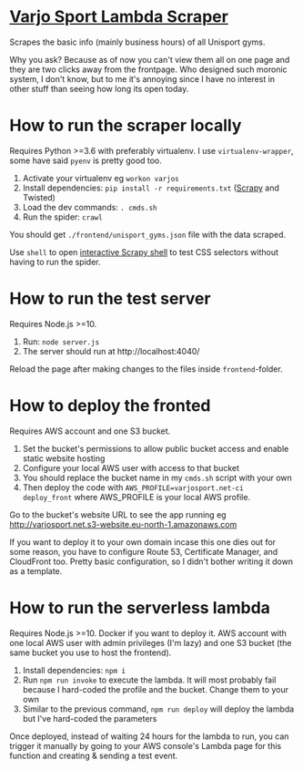 # [Varjo Sport Lambda Scraper](https://varjosport.net)

Scrapes the basic info (mainly business hours) of all Unisport gyms.

Why you ask? Because as of now you can't view them all on one page and they are two clicks away from the frontpage. Who designed such moronic system, I don't know, but to me it's annoying since I have no interest in other stuff than seeing how long its open today.

# How to run the scraper locally

Requires Python >=3.6 with preferably virtualenv. I use `virtualenv-wrapper`, some have said `pyenv` is pretty good too.

1. Activate your virtualenv eg `workon varjos`
2. Install dependencies: `pip install -r requirements.txt` ([Scrapy](https://scrapy.org/) and Twisted)
3. Load the dev commands: `. cmds.sh`
4. Run the spider: `crawl`

You should get `./frontend/unisport_gyms.json` file with the data scraped.

Use `shell` to open [interactive Scrapy shell](https://docs.scrapy.org/en/latest/topics/shell.html) to test CSS selectors without having to run the spider.

# How to run the test server

Requires Node.js >=10.

1. Run: `node server.js`
2. The server should run at http://localhost:4040/

Reload the page after making changes to the files inside `frontend`-folder.

# How to deploy the fronted

Requires AWS account and one S3 bucket.

1. Set the bucket's permissions to allow public bucket access and enable static website hosting
2. Configure your local AWS user with access to that bucket
3. You should replace the bucket name in my `cmds.sh` script with your own
4. Then deploy the code with `AWS_PROFILE=varjosport.net-ci deploy_front` where AWS_PROFILE is your local AWS profile.

Go to the bucket's website URL to see the app running eg http://varjosport.net.s3-website.eu-north-1.amazonaws.com

If you want to deploy it to your own domain incase this one dies out for some reason, you have to configure Route 53, Certificate Manager, and CloudFront too. Pretty basic configuration, so I didn't bother writing it down as a template.

# How to run the serverless lambda

Requires Node.js >=10. Docker if you want to deploy it. AWS account with one local AWS user with admin privileges (I'm lazy) and one S3 bucket (the same bucket you use to host the frontend). 

1. Install dependencies: `npm i`
2. Run `npm run invoke` to execute the lambda. It will most probably fail because I hard-coded the profile and the bucket. Change them to your own
3. Similar to the previous command, `npm run deploy` will deploy the lambda but I've hard-coded the parameters

Once deployed, instead of waiting 24 hours for the lambda to run, you can trigger it manually by going to your AWS console's Lambda page for this function and creating & sending a test event.